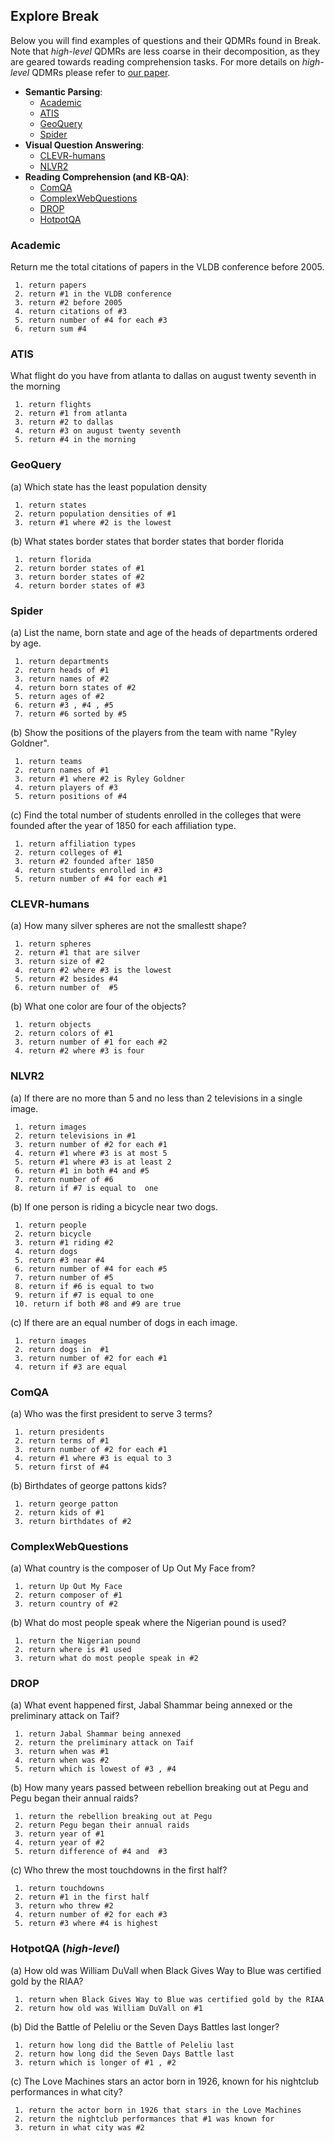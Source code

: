 ## Explore Break

Below you will find examples of questions and their QDMRs found in Break.   
Note that *high-level* QDMRs are less coarse in their decomposition, as they are geared towards reading comprehension tasks. For more details on *high-level* QDMRs please refer to [our paper](https://allenai.github.io/Break/#paper).

* **Semantic Parsing**: 
  * [Academic](#academic)
  * [ATIS](#atis)
  * [GeoQuery](#geoquery)
  * [Spider](#spider)
* **Visual Question Answering**: 
  * [CLEVR-humans](#clevr-humans)
  * [NLVR2](#nlvr2)
* **Reading Comprehension (and KB-QA)**: 
  * [ComQA](#comqa)
  * [ComplexWebQuestions](#complexwebquestions)
  * [DROP](#drop)
  * [HotpotQA](#hotpotqa)  


### **Academic**

<div>
  <p class="note">
    Return me the total citations of papers in the VLDB conference before 2005.
  </p>
</div>

```
 1. return papers  
 2. return #1 in the VLDB conference   
 3. return #2 before 2005   
 4. return citations of #3  
 5. return number of #4 for each #3   
 6. return sum #4
```

### **ATIS**


<div>
  <p class="note">
    What flight do you have from atlanta to dallas on august twenty seventh in the morning
  </p>
</div>

```
 1. return flights
 2. return #1 from atlanta  
 3. return #2 to dallas  
 4. return #3 on august twenty seventh  
 5. return #4 in the morning
```

### **GeoQuery**


<div>
  <p class="note">
    (a) Which state has the least population density
  </p>
</div>

```
 1. return states  
 2. return population densities of #1  
 3. return #1 where #2 is the lowest
```


<div>
  <p class="note">
    (b) What states border states that border states that border florida
  </p>
</div>

```
 1. return florida  
 2. return border states of #1   
 3. return border states of #2   
 4. return border states of #3 
```

### **Spider** 

<div>
  <p class="note">
    (a) List the name, born state and age of the heads of departments ordered by age.
  </p>
</div>

```
 1. return departments  
 2. return heads of #1   
 3. return names of #2   
 4. return born states of #2   
 5. return ages of #2   
 6. return #3 , #4 , #5   
 7. return #6 sorted by #5
```

<div>
  <p class="note">
    (b) Show the positions of the players from the team with name "Ryley Goldner".
  </p>
</div>

```
 1. return teams   
 2. return names of #1   
 3. return #1 where #2 is Ryley Goldner   
 4. return players of #3  
 5. return positions of #4
```

<div>
  <p class="note">
    (c) Find the total number of students enrolled in the colleges that were founded after the year of 1850 for each affiliation type.
  </p>
</div>

```
 1. return affiliation types  
 2. return colleges of #1   
 3. return #2 founded after 1850   
 4. return students enrolled in #3   
 5. return number of #4 for each #1
```

### **CLEVR-humans**


<div>
  <p class="note">
    (a) How many silver spheres are not the smallestt shape?
  </p>
</div>

```
 1. return spheres   
 2. return #1 that are silver   
 3. return size of #2   
 4. return #2 where #3 is the lowest  
 5. return #2 besides #4   
 6. return number of  #5
```


<div>
  <p class="note">
    (b) What one color are four of the objects?
  </p>
</div>

```
 1. return objects  
 2. return colors of #1   
 3. return number of #1 for each #2   
 4. return #2 where #3 is four
```

### **NLVR2**

<div>
  <p class="note">
    (a) If there are no more than 5 and no less than 2 televisions in a single image.
  </p>
</div>

```
 1. return images  
 2. return televisions in #1   
 3. return number of #2 for each #1   
 4. return #1 where #3 is at most 5   
 5. return #1 where #3 is at least 2   
 6. return #1 in both #4 and #5   
 7. return number of #6  
 8. return if #7 is equal to  one
```

<div>
  <p class="note">
    (b) If one person is riding a bicycle near two dogs.
  </p>
</div>

```
 1. return people  
 2. return bicycle  
 3. return #1 riding #2   
 4. return dogs   
 5. return #3 near #4   
 6. return number of #4 for each #5   
 7. return number of #5  
 8. return if #6 is equal to two    
 9. return if #7 is equal to one   
 10. return if both #8 and #9 are true
```

<div>
  <p class="note">
    (c) If there are an equal number of dogs in each image.
  </p>
</div>

```
 1. return images  
 2. return dogs in  #1  
 3. return number of #2 for each #1  
 4. return if #3 are equal
```

### **ComQA**


<div>
  <p class="note">
    (a) Who was the first president to serve 3 terms?
  </p>
</div>

```
 1. return presidents  
 2. return terms of #1  
 3. return number of #2 for each #1    
 4. return #1 where #3 is equal to 3   
 5. return first of #4
```


<div>
  <p class="note">
    (b) Birthdates of george pattons kids?
  </p>
</div>

```
 1. return george patton   
 2. return kids of #1   
 3. return birthdates of #2
```

### **ComplexWebQuestions**


<div>
  <p class="note">
    (a) What country is the composer of Up Out My Face from?
  </p>
</div>

```
 1. return Up Out My Face   
 2. return composer of #1   
 3. return country of #2
```


<div>
  <p class="note">
    (b) What do most people speak where the Nigerian pound is used?
  </p>
</div>

```
 1. return the Nigerian pound   
 2. return where is #1 used 
 3. return what do most people speak in #2
```

### **DROP**

<div>
  <p class="note">
    (a) What event happened first, Jabal Shammar being annexed or the preliminary attack on Taif?
  </p>
</div>

```
 1. return Jabal Shammar being annexed  
 2. return the preliminary attack on Taif  
 3. return when was #1  
 4. return when was #2   
 5. return which is lowest of #3 , #4
```

<div>
  <p class="note">
    (b) How many years passed between rebellion breaking out at Pegu and Pegu began their annual raids?
  </p>
</div>

```
 1. return the rebellion breaking out at Pegu   
 2. return Pegu began their annual raids   
 3. return year of #1   
 4. return year of #2 
 5. return difference of #4 and  #3
```

<div>
  <p class="note">
    (c) Who threw the most touchdowns in the first half?
  </p>
</div>

```
 1. return touchdowns   
 2. return #1 in the first half   
 3. return who threw #2   
 4. return number of #2 for each #3   
 5. return #3 where #4 is highest
```

### **HotpotQA** (*high-level*)

<div>
  <p class="note">
    (a) How old was William DuVall when Black Gives Way to Blue was certified gold by the RIAA?
  </p>
</div>

```
 1. return when Black Gives Way to Blue was certified gold by the RIAA  
 2. return how old was William DuVall on #1 
```

<div>
  <p class="note">
    (b) Did the Battle of Peleliu or the Seven Days Battles last longer?
  </p>
</div>

```
 1. return how long did the Battle of Peleliu last  
 2. return how long did the Seven Days Battle last  
 3. return which is longer of #1 , #2
```

<div>
  <p class="note">
    (c) The Love Machines stars an actor born in 1926, known for his nightclub performances in what city?
  </p>
</div>

```
 1. return the actor born in 1926 that stars in the Love Machines  
 2. return the nightclub performances that #1 was known for  
 3. return in what city was #2
```
